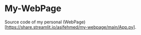 # My-WebPage
Source code of my personal (WebPage)[https://share.streamlit.io/asifehmed/my-webpage/main/App.py].
